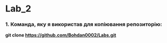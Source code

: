 # Lab_2

### 1. Команда, яку я використав для копіювання репозиторію:
**git clone https://github.com/Bohdan0002/Labs.git**